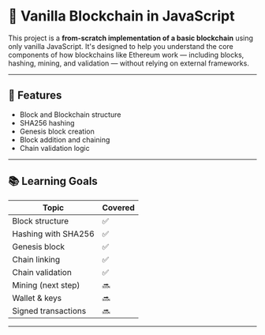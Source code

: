 # 🧱 Vanilla Blockchain in JavaScript

This project is a **from-scratch implementation of a basic blockchain** using only vanilla JavaScript. It's designed to help you understand the core components of how blockchains like Ethereum work — including blocks, hashing, mining, and validation — without relying on external frameworks.

---

## 🚀 Features

- Block and Blockchain structure
- SHA256 hashing
- Genesis block creation
- Block addition and chaining
- Chain validation logic

---

## 📚 Learning Goals


| Topic               | Covered |
| ------------------- | ------- |
| Block structure     | ✅       |
| Hashing with SHA256 | ✅       |
| Genesis block       | ✅       |
| Chain linking       | ✅       |
| Chain validation    | ✅       |
| Mining (next step)  | 🔜      |
| Wallet & keys       | 🔜      |
| Signed transactions | 🔜      |

---



